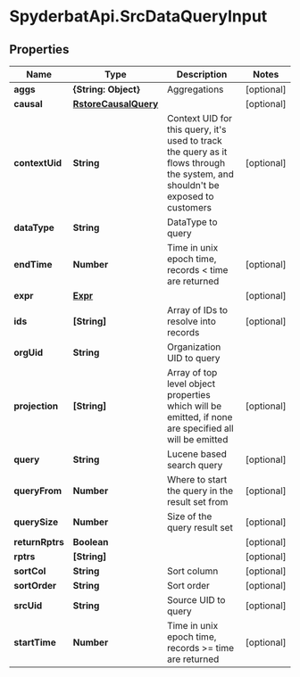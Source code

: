 # SpyderbatApi.SrcDataQueryInput

## Properties

Name | Type | Description | Notes
------------ | ------------- | ------------- | -------------
**aggs** | **{String: Object}** | Aggregations | [optional] 
**causal** | [**RstoreCausalQuery**](RstoreCausalQuery.md) |  | [optional] 
**contextUid** | **String** | Context UID for this query, it&#39;s used to track the query as it flows through the system, and shouldn&#39;t be exposed to customers | [optional] 
**dataType** | **String** | DataType to query | 
**endTime** | **Number** | Time in unix epoch time, records &lt; time are returned | [optional] 
**expr** | [**Expr**](Expr.md) |  | [optional] 
**ids** | **[String]** | Array of IDs to resolve into records | [optional] 
**orgUid** | **String** | Organization UID to query | 
**projection** | **[String]** | Array of top level object properties which will be emitted, if none are specified all will be emitted | [optional] 
**query** | **String** | Lucene based search query | [optional] 
**queryFrom** | **Number** | Where to start the query in the result set from | [optional] 
**querySize** | **Number** | Size of the query result set | [optional] 
**returnRptrs** | **Boolean** |  | [optional] 
**rptrs** | **[String]** |  | [optional] 
**sortCol** | **String** | Sort column | [optional] 
**sortOrder** | **String** | Sort order | [optional] 
**srcUid** | **String** | Source UID to query | [optional] 
**startTime** | **Number** | Time in unix epoch time, records &gt;&#x3D; time are returned | [optional] 


